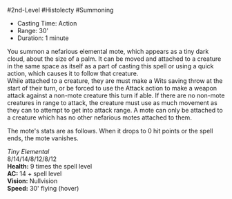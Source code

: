 #2nd-Level #Histolecty #Summoning
 
- Casting Time: Action
- Range: 30'
- Duration: 1 minute  

You summon a nefarious elemental mote, which appears as a tiny dark cloud, about the size of a palm. It can be moved and attached to a creature in the same space as itself as a part of casting this spell or using a quick action, which causes it to follow that creature.  
While attached to a creature, they are must make a Wits saving throw at the start of their turn, or be forced to use the Attack action to make a weapon attack against a non-mote creature this turn if able. If there are no non-mote creatures in range to attack, the creature must use as much movement as they can to attempt to get into attack range. A mote can only be attached to a creature which has no other nefarious motes attached to them.
 
The mote's stats are as follows. When it drops to 0 hit points or the spell ends, the mote vanishes.
 
_Tiny Elemental_  
8/14/14/8/12/8/12  
**Health:** 9 times the spell level  
**AC:** 14 + spell level  
**Vision:** Nullvision  
**Speed:** 30' flying (hover)